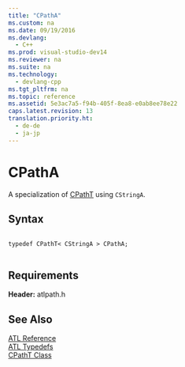 ```yaml
---
title: "CPathA"
ms.custom: na
ms.date: 09/19/2016
ms.devlang: 
  - C++
ms.prod: visual-studio-dev14
ms.reviewer: na
ms.suite: na
ms.technology: 
  - devlang-cpp
ms.tgt_pltfrm: na
ms.topic: reference
ms.assetid: 5e3ac7a5-f94b-405f-8ea8-e0ab8ee78e22
caps.latest.revision: 13
translation.priority.ht: 
  - de-de
  - ja-jp
---
```

# CPathA
A specialization of [CPathT](../vs140/CPathT-Class.md) using `CStringA`.  
  
## Syntax  
  
```  
  
typedef CPathT< CStringA > CPathA;  
  
```  
  
## Requirements  
 **Header:** atlpath.h  
  
## See Also  
 [ATL Reference](../vs140/ATL-COM-Desktop-Components.md)   
 [ATL Typedefs](../vs140/ATL-Typedefs.md)   
 [CPathT Class](../vs140/CPathT-Class.md)